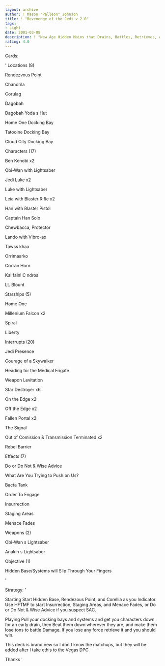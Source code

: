 ```yaml
---
layout: archive
author: ! Mason "Palleon" Johnson
title: ! "Revenenge of the Jedi v 2 0"
tags:
- Light
date: 2001-03-08
description: ! "New Age Hidden Mains that Drains, Battles, Retrieves, and Wins. It s Undefeated in my local tournament s. 12-0 so far"
rating: 4.0
---
```

Cards:

' Locations (8)

Rendezvous Point

Chandrila

Corulag

Dagobah

Dagobah Yoda s Hut

Home One Docking Bay

Tatooine Docking Bay

Cloud City Docking Bay



Characters (17)

Ben Kenobi x2

Obi-Wan with Lightsaber

Jedi Luke x2

Luke with Lightsaber

Leia with Blaster Rifle x2 

Han with Blaster Pistol

Captain Han Solo

Chewbacca, Protector

Lando with Vibro-ax

Tawss khaa

Orrimaarko

Corran Horn

Kal falnl C ndros

Lt. Blount


Starships (5)

Home One

Millenium Falcon x2

Spiral

Liberty


Interrupts (20)

Jedi Presence

Courage of a Skywalker

Heading for the Medical Frigate

Weapon Levitation

Star Destroyer x6

On the Edge x2

Off the Edge x2

Fallen Portal x2

The Signal

Out of Comission & Transmission Terminated x2

Rebel Barrier


Effects (7)

Do or Do Not & Wise Advice

What Are You Trying to Push on Us?

Bacta Tank

Order To Engage

Insurrection

Staging Areas

Menace Fades



Weapons (2)

Obi-Wan s Lightsaber

Anakin s Lightsaber


Objective (1)

Hidden Base/Systems will Slip Through Your Fingers

'

Strategy: '

Starting Start Hidden Base, Rendezous Point, and Corellia as you Indicator. Use HFTMF to start Insurrection, Staging Areas, and Menace Fades, or Do or Do Not & Wise Advice if you suspect SAC.


Playing Pull your docking bays and systems and get you characters down for an early drain, then Beat them down wherever they are, and make them lose tons to battle Damage. If you lose any force retrieve it and you should win.


This deck is brand new so I don t know the matchups, but they will be added after I take ethis to the Vegas DPC


Thanks  '
